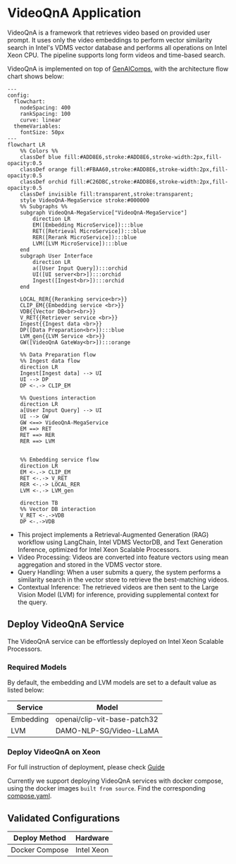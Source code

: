 # VideoQnA Application

VideoQnA is a framework that retrieves video based on provided user prompt. It uses only the video embeddings to perform vector similarity search in Intel's VDMS vector database and performs all operations on Intel Xeon CPU. The pipeline supports long form videos and time-based search.

VideoQnA is implemented on top of [GenAIComps](https://github.com/opea-project/GenAIComps), with the architecture flow chart shows below:

```mermaid
---
config:
  flowchart:
    nodeSpacing: 400
    rankSpacing: 100
    curve: linear
  themeVariables:
    fontSize: 50px
---
flowchart LR
    %% Colors %%
    classDef blue fill:#ADD8E6,stroke:#ADD8E6,stroke-width:2px,fill-opacity:0.5
    classDef orange fill:#FBAA60,stroke:#ADD8E6,stroke-width:2px,fill-opacity:0.5
    classDef orchid fill:#C26DBC,stroke:#ADD8E6,stroke-width:2px,fill-opacity:0.5
    classDef invisible fill:transparent,stroke:transparent;
    style VideoQnA-MegaService stroke:#000000
    %% Subgraphs %%
    subgraph VideoQnA-MegaService["VideoQnA-MegaService"]
        direction LR
        EM([Embedding MicroService]):::blue
        RET([Retrieval MicroService]):::blue
        RER([Rerank MicroService]):::blue
        LVM([LVM MicroService]):::blue
    end
    subgraph User Interface
        direction LR
        a([User Input Query]):::orchid
        UI([UI server<br>]):::orchid
        Ingest([Ingest<br>]):::orchid
    end

    LOCAL_RER{{Reranking service<br>}}
    CLIP_EM{{Embedding service <br>}}
    VDB{{Vector DB<br><br>}}
    V_RET{{Retriever service <br>}}
    Ingest{{Ingest data <br>}}
    DP([Data Preparation<br>]):::blue
    LVM_gen{{LVM Service <br>}}
    GW([VideoQnA GateWay<br>]):::orange

    %% Data Preparation flow
    %% Ingest data flow
    direction LR
    Ingest[Ingest data] --> UI
    UI --> DP
    DP <-.-> CLIP_EM

    %% Questions interaction
    direction LR
    a[User Input Query] --> UI
    UI --> GW
    GW <==> VideoQnA-MegaService
    EM ==> RET
    RET ==> RER
    RER ==> LVM


    %% Embedding service flow
    direction LR
    EM <-.-> CLIP_EM
    RET <-.-> V_RET
    RER <-.-> LOCAL_RER
    LVM <-.-> LVM_gen

    direction TB
    %% Vector DB interaction
    V_RET <-.->VDB
    DP <-.->VDB
```

- This project implements a Retrieval-Augmented Generation (RAG) workflow using LangChain, Intel VDMS VectorDB, and Text Generation Inference, optimized for Intel Xeon Scalable Processors.
- Video Processing: Videos are converted into feature vectors using mean aggregation and stored in the VDMS vector store.
- Query Handling: When a user submits a query, the system performs a similarity search in the vector store to retrieve the best-matching videos.
- Contextual Inference: The retrieved videos are then sent to the Large Vision Model (LVM) for inference, providing supplemental context for the query.

## Deploy VideoQnA Service

The VideoQnA service can be effortlessly deployed on Intel Xeon Scalable Processors.

### Required Models

By default, the embedding and LVM models are set to a default value as listed below:

| Service   | Model                        |
| --------- | ---------------------------- |
| Embedding | openai/clip-vit-base-patch32 |
| LVM       | DAMO-NLP-SG/Video-LLaMA      |

### Deploy VideoQnA on Xeon

For full instruction of deployment, please check [Guide](docker_compose/intel/cpu/xeon/README.md)

Currently we support deploying VideoQnA services with docker compose, using the docker images `built from source`. Find the corresponding [compose.yaml](docker_compose/intel/cpu/xeon/compose.yaml).

## Validated Configurations

| **Deploy Method** | **Hardware** |
| ----------------- | ------------ |
| Docker Compose    | Intel Xeon   |

